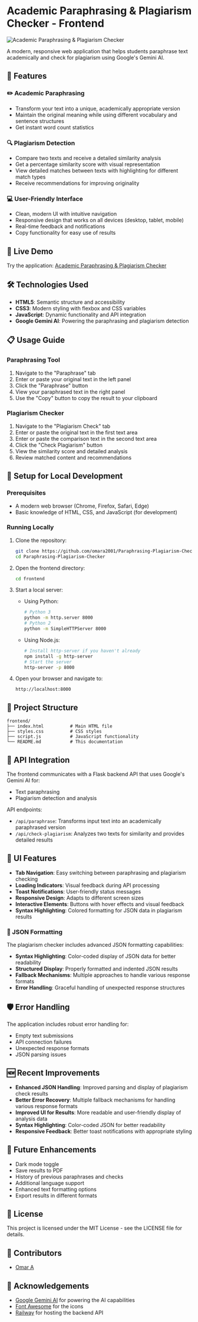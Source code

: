 # Academic Paraphrasing & Plagiarism Checker - Frontend

![Academic Paraphrasing & Plagiarism Checker](https://i.imgur.com/JKYzXSL.png)

A modern, responsive web application that helps students paraphrase text academically and check for plagiarism using Google's Gemini AI.

## 🌟 Features

### ✏️ Academic Paraphrasing
- Transform your text into a unique, academically appropriate version
- Maintain the original meaning while using different vocabulary and sentence structures
- Get instant word count statistics

### 🔍 Plagiarism Detection
- Compare two texts and receive a detailed similarity analysis
- Get a percentage similarity score with visual representation
- View detailed matches between texts with highlighting for different match types
- Receive recommendations for improving originality

### 💻 User-Friendly Interface
- Clean, modern UI with intuitive navigation
- Responsive design that works on all devices (desktop, tablet, mobile)
- Real-time feedback and notifications
- Copy functionality for easy use of results

## 🚀 Live Demo

Try the application: [Academic Paraphrasing & Plagiarism Checker](https://web-production-8f71.up.railway.app/)

## 🛠️ Technologies Used

- **HTML5**: Semantic structure and accessibility
- **CSS3**: Modern styling with flexbox and CSS variables
- **JavaScript**: Dynamic functionality and API integration
- **Google Gemini AI**: Powering the paraphrasing and plagiarism detection

## 📋 Usage Guide

### Paraphrasing Tool

1. Navigate to the "Paraphrase" tab
2. Enter or paste your original text in the left panel
3. Click the "Paraphrase" button
4. View your paraphrased text in the right panel
5. Use the "Copy" button to copy the result to your clipboard

### Plagiarism Checker

1. Navigate to the "Plagiarism Check" tab
2. Enter or paste the original text in the first text area
3. Enter or paste the comparison text in the second text area
4. Click the "Check Plagiarism" button
5. View the similarity score and detailed analysis
6. Review matched content and recommendations

## 🔧 Setup for Local Development

### Prerequisites

- A modern web browser (Chrome, Firefox, Safari, Edge)
- Basic knowledge of HTML, CSS, and JavaScript (for development)

### Running Locally

1. Clone the repository:
   ```bash
   git clone https://github.com/omara2001/Paraphrasing-Plagiarism-Checker.git
   cd Paraphrasing-Plagiarism-Checker
   ```

2. Open the frontend directory:
   ```bash
   cd frontend
   ```

3. Start a local server:
   - Using Python:
     ```bash
     # Python 3
     python -m http.server 8000
     # Python 2
     python -m SimpleHTTPServer 8000
     ```
   - Using Node.js:
     ```bash
     # Install http-server if you haven't already
     npm install -g http-server
     # Start the server
     http-server -p 8000
     ```

4. Open your browser and navigate to:
   ```
   http://localhost:8000
   ```

## 🧩 Project Structure

```
frontend/
├── index.html          # Main HTML file
├── styles.css          # CSS styles
├── script.js           # JavaScript functionality
└── README.md           # This documentation
```

## 🔄 API Integration

The frontend communicates with a Flask backend API that uses Google's Gemini AI for:

- Text paraphrasing
- Plagiarism detection and analysis

API endpoints:
- `/api/paraphrase`: Transforms input text into an academically paraphrased version
- `/api/check-plagiarism`: Analyzes two texts for similarity and provides detailed results

## 🎨 UI Features

- **Tab Navigation**: Easy switching between paraphrasing and plagiarism checking
- **Loading Indicators**: Visual feedback during API processing
- **Toast Notifications**: User-friendly status messages
- **Responsive Design**: Adapts to different screen sizes
- **Interactive Elements**: Buttons with hover effects and visual feedback
- **Syntax Highlighting**: Colored formatting for JSON data in plagiarism results

### 🔄 JSON Formatting

The plagiarism checker includes advanced JSON formatting capabilities:

- **Syntax Highlighting**: Color-coded display of JSON data for better readability
- **Structured Display**: Properly formatted and indented JSON results
- **Fallback Mechanisms**: Multiple approaches to handle various response formats
- **Error Handling**: Graceful handling of unexpected response structures

## 🛡️ Error Handling

The application includes robust error handling for:
- Empty text submissions
- API connection failures
- Unexpected response formats
- JSON parsing issues

## 🆕 Recent Improvements

- **Enhanced JSON Handling**: Improved parsing and display of plagiarism check results
- **Better Error Recovery**: Multiple fallback mechanisms for handling various response formats
- **Improved UI for Results**: More readable and user-friendly display of analysis data
- **Syntax Highlighting**: Color-coded JSON for better readability
- **Responsive Feedback**: Better toast notifications with appropriate styling

## 🔮 Future Enhancements

- Dark mode toggle
- Save results to PDF
- History of previous paraphrases and checks
- Additional language support
- Enhanced text formatting options
- Export results in different formats

## 📝 License

This project is licensed under the MIT License - see the LICENSE file for details.

## 👥 Contributors

- [Omar A](https://github.com/omara2001)

## 🙏 Acknowledgements

- [Google Gemini AI](https://deepmind.google/technologies/gemini/) for powering the AI capabilities
- [Font Awesome](https://fontawesome.com/) for the icons
- [Railway](https://railway.app/) for hosting the backend API
